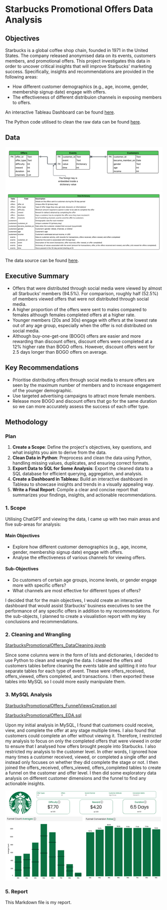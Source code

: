 # Starbucks Promotional Offers Data Analysis
## Objectives
Starbucks is a global coffee shop chain, founded in 1971 in the United States. The company released anonymised data on its events, customers members, and promotional offers. 
This project investigates this data in order to uncover critical insights that will improve Starbucks' marketing success. Specifically, insights and recommendations are provided in the following areas:
- How different customer demographics (e.g., age, income, gender, membership signup date) engage with offers.
- The effectiveness of different distribuion channels in exposing members to offers.

An interactive Tableau Dashboard can be found [here](https://public.tableau.com/views/StarbucksPromotionalOffersDashboard/Dashboard?:language=en-US&:sid=&:redirect=auth&:display_count=n&:origin=viz_share_link).

The Python code utilised to clean the raw data can be found [here](https://github.com/rara-ch/starbucks_promotional_offers_analysis/blob/main/StarbucksPromotionalOffers_DataCleaning.ipynb).

## Data
![ERM](data/StarbucksPromotionalOffers_RawERM.png)
![Data Dictionary](data/StarbucksPromotionalOffers_RawDataDictionary.png)

The data source can be found [here](https://www.kaggle.com/datasets/ihormuliar/starbucks-customer-data).

## Executive Summary
- Offers that were distributed through social media were viewed by almost all Starbucks’ members (94.5%). For comparison, roughly half (52.5%) of members viewed offers that were not distributed through social media.
- A higher proportion of the offers were sent to males compared to females although females completed offers at a higher rate.
- Younger members (20s and 30s) engage with offers at the lowest rate out of any age group, especially when the offer is not distributed on social media.
- Although buy-one-get-one (BOGO) offers are easier and more rewarding than discount offers, discount offers were completed at a 12% higher rate than BOGO offers. However, discount offers went for 2.5 days longer than BOGO offers on average.

## Key Recommendations
- Prioritise distributing offers through social media to ensure offers are seen by the maximum number of members and to increase engagement of the younger demographic.
- Use targeted advertising campaigns to attract more female members.
- Release more BOGO and discount offers that go for the same duration so we can more accurately assess the success of each offer type.

## Methodology
### Plan
1.	**Create a Scope**: Define the project's objectives, key questions, and what insights you aim to derive from the data.
2.	**Clean Data in Python**: Preprocess and clean the data using Python, handling missing values, duplicates, and ensuring correct formats.
3.  **Export Data to SQL for Some Analysis**: Export the cleaned data to a SQL database for efficient querying, aggregation, and analysis.
4.  **Create a Dashboard in Tableau**: Build an interactive dashboard in Tableau to showcase insights and trends in a visually appealing way.
5.  **Write a Final Report**: Compile a clear and concise report that summarizes your findings, insights, and actionable recommendations.
   
### 1. Scope
Utilising ChatGPT and viewing the data, I came up with two main areas and five sub-areas for analysis:
#### Main Objectives
- Explore how different customer demographics (e.g., age, income, gender, membership signup date) engage with offers.
- Analyse the effectiveness of various channels for viewing offers.
#### Sub-Objectives
-	Do customers of certain age groups, income levels, or gender engage more with specific offers?
-	What channels are most effective for different types of offers?

I decided that for the main objectives, I would create an interactive dashboard that would assist Starbucks' business executives to see the performance of any specific offers in addition to my recommendations. For the sub-objects, I planned to create a visualistion report with my key conclusions and recommendations.
### 2. Cleaning and Wrangling
[StarbucksPromotionalOffers_DataCleaning.ipynb](https://github.com/rara-ch/starbucks_promotional_offers_analysis/blob/main/StarbucksPromotionalOffers_DataCleaning.ipynb)

Since some columns were in the form of lists and dictionaries, I decided to use Python to clean and wrangle the data. I cleaned the offers and customers tables before cleaning the events table and splitting it into four separate tables for each type of event. These were offers_received, offers_viewed, offers completed, and transactions. I then exported these tables into MySQL so I could more easily manipulate them.
### 3. MySQL Analysis
[StarbucksPromotionalOffers_FunnelViewsCreation.sql](https://github.com/rara-ch/starbucks_promotional_offers_analysis/blob/main/StarbucksPromotionalOffers_FunnelViewsCreation.sql)

[StarbucksPromotionalOffers_EDA.sql](https://github.com/rara-ch/starbucks_promotional_offers_analysis/blob/main/StarbucksPromotionalOffers_EDA.sql)

Upon my initial analysis in MySQL, I found that customers could receive, view, and complete the offer at any stage multiple times. I also found that customers could complete an offer without viewing it. Therefore, I restricted my analysis to focus on only the completed offers that were viewed in order to ensure that I analysed how offers brought people into Starbucks. I also restricted my analysis to the customer level. In other words, I ignored how many times a customer received, viewed, or completed a single offer and instead only focuses on whether they did complete the stage or not. I then joined the offers_received, offers_viewed, offers_completed tables to create a funnel on the customer and offer level. I then did some exploratory data analysis on different customer dimensions and the funnel to find any actionable insights.

![Dashboard](StarbucksOffersFunnel_Dashboard.png)

### 5. Report
This Markdown file is my report.
